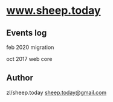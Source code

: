 # www.sheep.today

## Events log

feb 2020
migration

oct 2017
web core

## Author

zl/sheep.today
sheep.today@gmail.com
